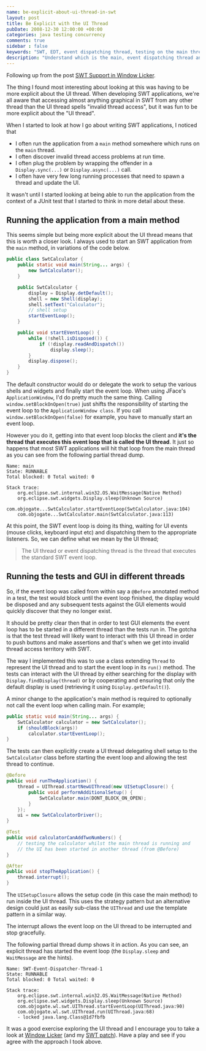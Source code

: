 ```yaml
---
name: be-explicit-about-ui-thread-in-swt
layout: post
title: Be Explicit with the UI Thread
pubDate: 2008-12-30 12:00:00 +00:00
categories: java testing concurrency
comments: true
sidebar : false
keywords: "SWT, EDT, event dispatching thread, testing on the main thread"
description: "Understand which is the main, event dispatching thread and take control when running UI tests."
---
```


Following up from the post [SWT Support in Window Licker](/blog/2008/12/29/swt-support-for-window-licker/).
  
The thing I found most interesting about looking at this was having to be more explicit about the UI thread. When developing SWT applications, we're all aware that accessing almost anything graphical in SWT from any other thread than the UI thread spells "invalid thread access", but it was fun to be more explicit about the "UI thread".

  
When I started to look at how I go about writing SWT applications, I noticed that

  * I often run the application from a `main` method somewhere which runs on the `main` thread.
  * I often discover invalid thread access problems at run time.
  * I often plug the problem by wrapping the offender in a `Display.sync(...)` or `Display.async(...)` call.
  * I often have very few long running processes that need to spawn a thread and update the UI.  

It wasn't until I started looking at being able to run the application from the context of a JUnit test that I started to think in more detail about these.

  
## Running the application from a main method

This seems simple but being more explicit about the UI thread means that this is worth a closer look. I always used to start an SWT application from the `main` method, in variations of the code below.

  
``` java
public class SwtCalculator {
    public static void main(String... args) {
        new SwtCalculator();
    }

    public SwtCalculator {
        display = Display.detDefault();
        shell = new Shell(display);
        shell.setText("Calculator");
        // shell setup
        startEventLoop();
    }

    public void startEVentLoop() {
        while (!shell.isDisposed()) {
            if (!display.readAndDispatch())
                display.sleep();
        }
        display.dispose();
    }
}
```
The default constructor would do or delegate the work to setup the various shells and widgets and finally start the event loop. When using JFace's `ApplicationWindow`, I'd do pretty much the same thing. Calling `window.setBlockOnOpen(true)` just shifts the responsibility of starting the event loop to the `ApplicationWindow class`. If you call `window.setBlockOnOpen(false)` for example, you have to manually start an event loop.

  
However you do it, getting into that event loop blocks the client and **it's the thread that executes this event loop that is called the UI thread**. It just so happens that most SWT applications will hit that loop from the main thread as you can see from the following partial thread dump.


    Name: main
    State: RUNNABLE
    Total blocked: 0 Total waited: 0

    Stack trace:
        org.eclipse.swt.internal.win32.OS.WaitMessage(Native Method)
        org.eclipse.swt.widgets.Display.sleep(Unknown Source)
        com.objogate...SwtCalculator.startEventLoop(SwtCalculator.java:104)
        com.objogate...SwtCalculator.main(SwtCalculator.java:113)

  

At this point, the SWT event loop is doing its thing, waiting for UI events (mouse clicks, keyboard input etc) and dispatching them to the appropriate listeners. So, we can define what we mean by the UI thread;

> The UI thread or event dispatching thread is the thread that executes the standard SWT event loop.


## Running the tests and GUI in different threads

  
So, if the event loop was called from within say a `@Before` annotated method in a test, the test would block until the event loop finished, the display would be disposed and any subsequent tests against the GUI elements would quickly discover that they no longer exist.

It should be pretty clear then that in order to test GUI elements the event loop has to be started in a different thread than the tests run in. The gotcha is that the test thread will likely want to interact with this UI thread in order to push buttons and make assertions and that's when we get into invalid thread access territory with SWT.

  
The way I implemented this was to use a class extending `Thread` to represent the UI thread and to start the event loop in its `run()` method. The tests can interact with the UI thread by either searching for the display with `Display.findDisplay(thread)` or by cooperating and ensuring that only the default display is used (retrieving it using `Display.getDefault()`).

  
A minor change to the application's main method is required to optionally not call the event loop when calling main. For example;

``` java
public static void main(String... args) {
    SwtCalculator calculator = new SwtCalculator();
    if (shouldBlock(args))
        calculator.startEventLoop();
}
```
The tests can then explicitly create a UI thread delegating shell setup to the `SwtCalculator` class before starting the event loop and allowing the test thread to continue.

``` java
@Before
public void runTheApplication() {
    thread = UIThread.startNewUIThread(new UISetupClosure() {
        public void performAdditionalSetup() {
            SwtCalculator.main(DONT_BLOCK_ON_OPEN);
        }
    });
    ui = new SwtCalculatorDriver();
}

@Test
public void calculatorCanAddTwoNumbers() {
    // testing the calculator whilst the main thread is running and
    // the UI has been started in another thread (from @Before)
}

@After
public void stopTheApplication() {
    thread.interrupt();
}
```

The `UISetupClosure` allows the setup code (in this case the main method) to run inside the UI thread. This uses the strategy pattern but an alternative design could just as easily sub-class the `UIThread` and use the template pattern in a similar way.

  
The interrupt allows the event loop on the UI thread to be interrupted and stop gracefully.

  
The following partial thread dump shows it in action. As you can see, an explicit thread has started the event loop (the `Display.sleep` and `WaitMessage`
are the hints).

  
    Name: SWT-Event-Dispatcher-Thread-1
    State: RUNNABLE
    Total blocked: 0 Total waited: 0

    Stack trace:
        org.eclipse.swt.internal.win32.OS.WaitMessage(Native Method)
        org.eclipse.swt.widgets.Display.sleep(Unknown Source)
        com.objogate.wl.swt.UIThread.startEventLoop(UIThread.java:90)
        com.objogate.wl.swt.UIThread.run(UIThread.java:68)
        - locked java.lang.Class@1d7fbfb

  
It was a good exercise exploring the UI thread and I encourage you to take a look at [Window Licker](http://code.google.com/p/windowlicker/) (and my [SWT patch](http://windowlicker-users.googlegroups.com/web/window-licker-swt-spike.patch)). Have a play and see if you agree with the approach I took above.

  


